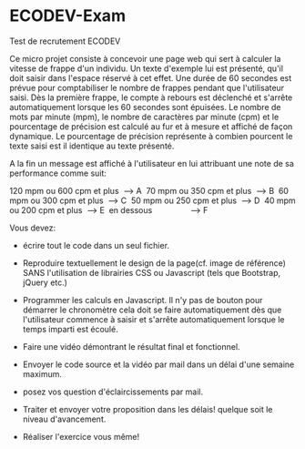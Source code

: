 # ECODEV-Exam
Test de recrutement ECODEV

Ce micro projet consiste à concevoir une page web qui sert à calculer la vitesse de frappe d'un individu.
Un texte d'exemple lui est présenté, qu'il doit saisir dans l'espace réservé à cet effet. Une durée de 60 secondes est prévue pour comptabiliser le nombre de frappes pendant que l'utilisateur saisi.
Dès la première frappe, le compte à rebours est déclenché et s'arrête automatiquement lorsque les 60 secondes sont épuisées.
Le nombre de mots par minute (mpm), le nombre de caractères par minute (cpm) et le pourcentage de précision est calculé au fur et à mesure et affiché de façon dynamique.
Le pourcentage de précision représente à combien pourcent le texte saisi est il identique au texte présenté.

A la fin un message est affiché à l'utilisateur en lui attribuant une note de sa performance comme suit:

120 mpm ou 600 cpm et plus  --> A
 70 mpm ou 350 cpm et plus  --> B
 60 mpm ou 300 cpm et plus  --> C
 50 mpm ou 250 cpm et plus  --> D
 40 mpm ou 200 cpm et plus  --> E
 en dessous                 --> F


Vous devez:


- écrire tout le code dans un seul fichier.

- Reproduire textuellement le design de la page(cf. image de référence) SANS l'utilisation de librairies CSS ou Javascript (tels que Bootstrap, jQuery etc.)

- Programmer les calculs en Javascript. Il n'y pas de bouton pour démarrer le chronomètre cela doit se faire automatiquement dès que l'utilisateur commence à saisir et s'arrête automatiquement lorsque le temps imparti est écoulé.

- Faire une vidéo démontrant le résultat final et fonctionnel.

- Envoyer le code source et la vidéo par mail dans un délai d'une semaine maximum.

- posez vos question d'éclaircissements par mail.

- Traiter et envoyer votre proposition dans les délais! quelque soit le niveau d'avancement.

- Réaliser l'exercice vous même!
